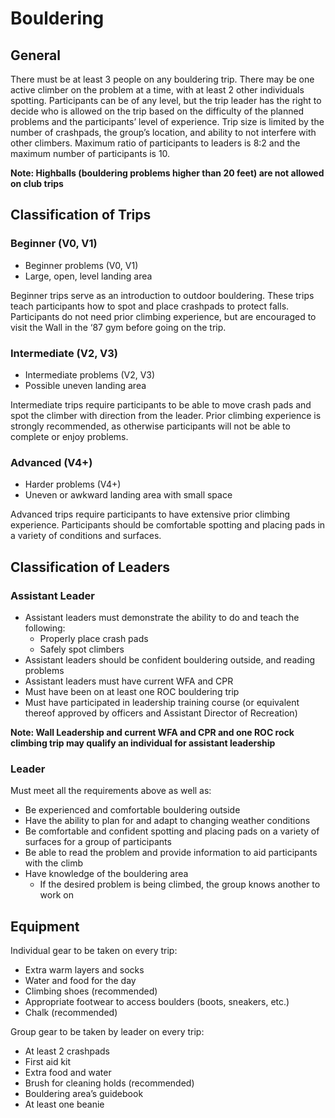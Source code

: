 # Bouldering

## General

There must be at least 3 people on any bouldering trip. There may be one active climber on the problem at a time, with at least 2 other individuals spotting. Participants can be of any level, but the trip leader has the right to decide who is allowed on the trip based on the difficulty of the planned problems and the participants’ level of experience. Trip size is limited by the number of crashpads, the group’s location, and ability to not interfere with other climbers. Maximum ratio of participants to leaders is 8:2 and the maximum number of participants is 10.

**Note: Highballs (bouldering problems higher than 20 feet) are not allowed on club trips**

## Classification of Trips

### Beginner (V0, V1)

- Beginner problems (V0, V1)
- Large, open, level landing area

Beginner trips serve as an introduction to outdoor bouldering. These trips teach participants how to spot and place crashpads to protect falls. Participants do not need prior climbing experience, but are encouraged to visit the Wall in the ‘87 gym before going on the trip.

### Intermediate (V2, V3)

- Intermediate problems (V2, V3)
- Possible uneven landing area

Intermediate trips require participants to be able to move crash pads and spot the climber with direction from the leader. Prior climbing experience is strongly recommended, as otherwise participants will not be able to complete or enjoy problems.

### Advanced (V4+)

- Harder problems (V4+)
- Uneven or awkward landing area with small space

Advanced trips require participants to have extensive prior climbing experience. Participants should be comfortable spotting and placing pads in a variety of conditions and surfaces.

## Classification of Leaders

### Assistant Leader

- Assistant leaders must demonstrate the ability to do and teach the following:
  - Properly place crash pads
  - Safely spot climbers
- Assistant leaders should be confident bouldering outside, and reading problems
- Assistant leaders must have current WFA and CPR
- Must have been on at least one ROC bouldering trip
- Must have participated in leadership training course (or equivalent thereof approved by officers and Assistant Director of Recreation)

**Note: Wall Leadership and current WFA and CPR and one ROC rock climbing trip may qualify an individual for assistant leadership**

### Leader

Must meet all the requirements above as well as:
- Be experienced and comfortable bouldering outside
- Have the ability to plan for and adapt to changing weather conditions
- Be comfortable and confident spotting and placing pads on a variety of surfaces for a group of participants
- Be able to read the problem and provide information to aid participants with the climb
- Have knowledge of the bouldering area
  - If the desired problem is being climbed, the group knows another to work on

## Equipment

Individual gear to be taken on every trip:
- Extra warm layers and socks
- Water and food for the day
- Climbing shoes (recommended)
- Appropriate footwear to access boulders (boots, sneakers, etc.)
- Chalk (recommended)

Group gear to be taken by leader on every trip:
- At least 2 crashpads
- First aid kit
- Extra food and water
- Brush for cleaning holds (recommended)
- Bouldering area’s guidebook
- At least one beanie
